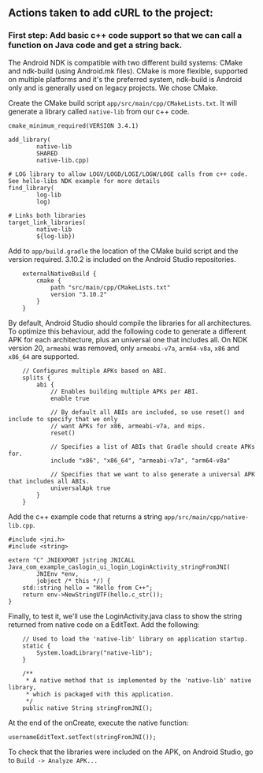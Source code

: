 ## Actions taken to add cURL to the project:

### First step: Add basic c++ code support so that we can call a function on Java code and get a string back.

The Android NDK is compatible with two different build systems: CMake and ndk-build (using Android.mk files). CMake is more flexible, supported on multiple platforms and it's the preferred system, ndk-build is Android only and is generally used on legacy projects. We chose CMake.

Create the CMake build script `app/src/main/cpp/CMakeLists.txt`. It will generate a library called `native-lib` from our c++ code.
```
cmake_minimum_required(VERSION 3.4.1)

add_library(
        native-lib
        SHARED
        native-lib.cpp)

# LOG library to allow LOGV/LOGD/LOGI/LOGW/LOGE calls from c++ code. See hello-libs NDK example for more details
find_library(
        log-lib
        log)

# Links both libraries
target_link_libraries(
        native-lib
        ${log-lib})
```

Add to `app/build.gradle` the location of the CMake build script and the version required. 3.10.2 is included on the Android Studio repositories.

```
    externalNativeBuild {
        cmake {
            path "src/main/cpp/CMakeLists.txt"
            version "3.10.2"
        }
    }
```
By default, Android Studio should compile the libraries for all architectures.
To optimize this behaviour, add the following code to generate a different APK for each architecture, plus an universal one that includes all.
On NDK version 20, `armeabi` was removed, only `armeabi-v7a`, `arm64-v8a`, `x86` and `x86_64` are supported.
```
    // Configures multiple APKs based on ABI.
    splits {
        abi {
            // Enables building multiple APKs per ABI.
            enable true

            // By default all ABIs are included, so use reset() and include to specify that we only
            // want APKs for x86, armeabi-v7a, and mips.
            reset()

            // Specifies a list of ABIs that Gradle should create APKs for.
            include "x86", "x86_64", "armeabi-v7a", "arm64-v8a"

            // Specifies that we want to also generate a universal APK that includes all ABIs.
            universalApk true
        }
    }
```

Add the c++ example code that returns a string `app/src/main/cpp/native-lib.cpp`.
```
#include <jni.h>
#include <string>

extern "C" JNIEXPORT jstring JNICALL
Java_com_example_caslogin_ui_login_LoginActivity_stringFromJNI(
        JNIEnv *env,
        jobject /* this */) {
    std::string hello = "Hello from C++";
    return env->NewStringUTF(hello.c_str());
}
```

Finally, to test it, we'll use the LoginActivity.java class to show the string returned from native code on a EditText. Add the following:
```
    // Used to load the 'native-lib' library on application startup.
    static {
        System.loadLibrary("native-lib");
    }

    /**
     * A native method that is implemented by the 'native-lib' native library,
     * which is packaged with this application.
     */
    public native String stringFromJNI();
```
At the end of the onCreate, execute the native function:
```
usernameEditText.setText(stringFromJNI());
```

To check that the libraries were included on the APK, on Android Studio, go to `Build -> Analyze APK...`




